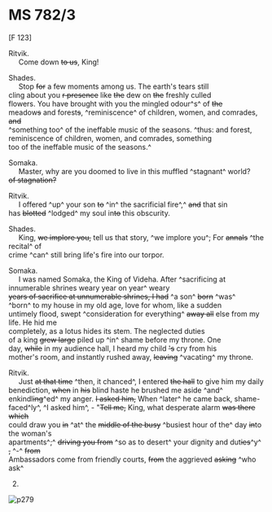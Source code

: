 # MS 782/3

[F 123]

Ritvik. \
&nbsp;&nbsp;&nbsp;&nbsp;&nbsp;Come down ~~to us~~, King! 

Shades. \
&nbsp;&nbsp;&nbsp;&nbsp;&nbsp;Stop ~~for~~ a few moments among us. The earth's tears still \
cling about you ~~r presence~~ like ~~the~~ dew on ~~the~~ freshly culled \
flowers. You have brought with you the mingled odour^s^ of ~~the~~ \
meadow~~s~~ and forest~~s~~, ^reminiscence^ of children, women, and comrades, ~~and~~ \
^something too^ of the ineffable music of the seasons. 
^thus: and forest, reminiscence of children, women, and comrades, something \
too of the ineffable music of the seasons.^

Somaka. \
&nbsp;&nbsp;&nbsp;&nbsp;&nbsp;Master, why are you doomed to live in this muffled ^stagnant^ world? \
~~of stagnation?~~ 

Ritvik. \
&nbsp;&nbsp;&nbsp;&nbsp;&nbsp;I offered ^up^ your son ~~to~~ ^in^ the sacrificial fire^,^ ~~and~~ that sin \
has ~~blotted~~ ^lodged^ my soul in~~to~~ this obscurity.

Shades. \
&nbsp;&nbsp;&nbsp;&nbsp;&nbsp;King, ~~we implore you,~~ tell us that story, ^we implore you^; For ~~annals~~ ^the recital^ of \
crime ^can^ still bring life's fire into our torpor. 

Somaka. \
&nbsp;&nbsp;&nbsp;&nbsp;&nbsp;I was named Somaka, the King of Videha. After ^sacrificing at innumerable shrines weary year on year^ weary \
~~years of sacrifice at unnumerable shrines, I had~~ ^a son^ ~~born~~ ^was^ \
^born^ to my house in my old age, love for whom, like a sudden \
untimely flood, swept ^consideration for everything^ ~~away all~~ else from my life. He hid me \
completely, as a lotus hides its stem. The neglected duties \
of a king ~~grew large~~ piled up ^in^ shame before my throne. One \
day, ~~while~~ in my audience hall, I heard my child ~~'s~~ cry from his \
mother's room, and instantly rushed away, ~~leaving~~ ^vacating^ my throne. 

Ritvik. \
&nbsp;&nbsp;&nbsp;&nbsp;&nbsp;Just ~~at that time~~ ^then, it chanced^, I entered ~~the hall~~ to give him my daily \
benediction, ~~when~~ in ~~his~~ blind haste he brushed me aside ^and^ \
enkindl~~ing~~^ed^ my anger. ~~I asked him,~~ When ^later^ he came back, shame- \
faced^ly^, ^I asked him^, - "~~Tell me,~~ King, what desperate alarm ~~was there which~~ \
could draw you ~~in~~ ^at^ the ~~middle of the busy~~ ^busiest hour of the^ day ~~in~~to the woman's \
apartments^;^ ~~driving you from~~ ^so as to desert^ your dignity and dut~~ies~~^y^ ~~,~~ ^-^ ~~from~~ \
Ambassadors come from friendly courts, ~~from~~ the aggrieved ~~asking~~ ^who ask^

2.
![p279](MS782_3-279.jpg)

